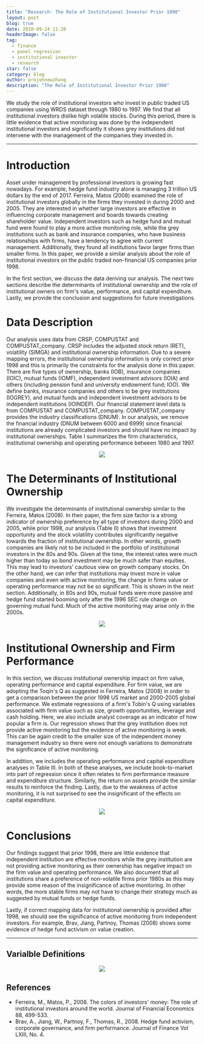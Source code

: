 ```yaml
---
title: "Research: The Role of Institutional Investor Prior 1998"
layout: post
blog: true
date: 2018-09-24 21:20
headerImage: false
tag:
  - finance
  - panel regression
  - institutional investor
  - research
star: false
category: blog
author: projohnewzhang
description: "The Role of Institutional Investor Prior 1998"
---
```


We study the role of institutional investors who invest in public traded US companies using WRDS dataset through 1980 to 1997. We find that all institutional investors dislike high volatile stocks. During this period, there is little evidence that active monitoring was done by the independent institutional investors and significantly it shows grey institutions did not intervene with the management of the companies they invested in. 

---

# Introduction 

Asset under management by professional investors is growing fast nowadays. For example,  hedge fund industry alone is managing 3 trillion US dollars by the end of 2017.  Ferreira, Matos (2008) examined the role of institutional investors globally in the firms they invested in during 2000 and 2005. They are interested in whether large investors are effective in influencing corporate management and boards towards creating shareholder value. Independent investors such as hedge fund and mutual fund were found to play a more active monitoring role, while the grey institutions such as bank and insurance companies, who have business relationships with firms, have a tendency to agree with current management. Additionally, they found all institutions favor larger firms than smaller firms. In this paper, we provide a similar analysis about the role of institutional investors on the public traded non-financial US companies prior 1998. 

In the first section, we discuss the data deriving our analysis. The next two sections describe the determinants of institutional ownership and the role of institutional owners on firm's value, performance, and capital expenditure. Lastly, we provide the conclusion and suggestions for future investigations.

# Data Description

Our analysis uses data from CRSP, COMPUSTAT and COMPUSTAT_company. CRSP includes the adjusted stock return (RET), volatility (SIMGA) and institutional ownership information. Due to a severe mapping errors, the institutional ownership information is only correct prior 1998 and this is primarily the constraints for the analysis done in this paper. There are five types of ownership, banks (IOB), insurance companies (IOIC), mutual funds (IOMF), independent investment advisors (IOIA) and others (including pension fund and university endowment fund; IOO). We define banks, insurance companies and others to be grey institutions (IOGREY), and mutual funds and independent investment advisors to be independent institutions (IOINDEP). Our financial statement level data is from COMPUSTAT and COMPUSTAT_company. COMPUSTAT_company provides the industry classifications (DNUM). In our analysis, we remove the financial industry (DNUM between 6000 and 6999) since financial institutions are already complicated investors and should have no impact by institutional ownerships. Table I summarizes the firm characteristics, institutional ownership and operating performance between 1980 and 1997. 

<p align="center"> 
<img src="{{site.base_url}}/assets/images/role_of_institutional_investor_prior_1998/image1.png">
</p>

# The Determinants of Institutional Ownership

We investigate the determinants of institutional ownership similar to the Ferreira, Matos (2008). In their paper, the firm size factor is a strong indicator of ownership preference by all type of investors during 2000 and 2005, while prior 1998, our analysis (Table II) shows that investment opportunity and the stock volatility contributes significantly negative towards the fraction of institutional ownership. In other words, growth companies are likely not to be included in the portfolio of institutional investors in the 80s and 90s. Given at the time, the interest rates were much higher than today so bond investment may be much safer than equities. This may lead to investors' cautious view on growth company stocks. On the other hand, we can infer that institutions may invest more in value companies and even with active monitoring, the change in firms value or operating performance may not be so significant. This is shown in the next section. Additionally, in 80s and 90s, mutual funds were more passive and hedge fund started booming only after the 1996 SEC rule change on governing mutual fund. Much of the active monitoring may arise only in the 2000s. 

<p align="center"> 
<img src="{{site.base_url}}/assets/images/role_of_institutional_investor_prior_1998/image2.png">
</p>

# Institutional Ownership and Firm Performance

In this section, we discuss institutional ownership impact on firm value, operating performance and capital expenditure. For firm value, we are adopting the Toqin's Q as suggested in Ferreira, Matos (2008) in order to get a comparison between the prior 1998 US market and 2000-2005 global performance. We estimate regressions of a firm's Tobin's Q using variables associated with firm value such as size, growth opportunities, leverage and cash holding. Here, we also include analyst coverage as an indicator of how popular a firm is. Our regression shows that the grey institution does not provide active monitoring but the evidence of active monitoring is week. This can be again credit to the smaller size of the independent money management industry so there were not enough variations to demonstrate the significance of active monitoring. 

In addition, we includes the operating performance and capital expenditure analyses in Table III. In both of these analyses, we include book-to-market into part of regression since it often relates to firm performance measure and expenditure structure. Similarly, the return on assets provide the similar results to reinforce the finding. Lastly, due to the weakness of active monitoring, it is not surprised to see the insignificant of the effects on capital expenditure.  

<p align="center"> 
<img src="{{site.base_url}}/assets/images/role_of_institutional_investor_prior_1998/image3.png">
</p>

# Conclusions

Our findings suggest that prior 1998, there are little evidence that independent institution are effective monitors while the grey institution are not providing active monitoring as their ownership has negative impact on the firm value and operating performance. We also document that all institutions share a preference of non-volatile firms prior 1980s as this may provide some reason of the insignificance of active monitoring. In other words, the more stable firms may not have to change their strategy much as suggested by mutual funds or hedge funds. 

Lastly, if correct mapping data for institutional ownership is provided after 1998, we should see the significance of active monitoring from independent investors. For example, Brav, Jiang, Partnoy, Thomas (2008) shows some evidence of hedge fund activism on value creation. 

---

## Varialble Definitions

<p align="center"> 
<img src="{{site.base_url}}/assets/images/role_of_institutional_investor_prior_1998/image4.png">
</p>

## References

* Ferreira, M., Matos, P., 2008. The colors of investors' money: The role of institutional investors around the world. Journal of Financial Economics 88, 499-533.
* Brav, A., Jiang, W., Partnoy, F., Thomas, R., 2008. Hedge fund activism, corporate governance, and firm performance. Journal of Finance Vol LXIII, No. 4. 
